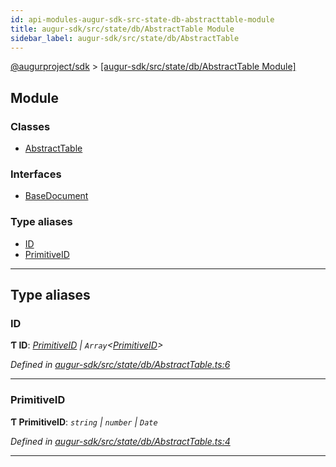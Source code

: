 ```yaml
---
id: api-modules-augur-sdk-src-state-db-abstracttable-module
title: augur-sdk/src/state/db/AbstractTable Module
sidebar_label: augur-sdk/src/state/db/AbstractTable
---
```


[@augurproject/sdk](api-readme.md) > [[augur-sdk/src/state/db/AbstractTable Module]](api-modules-augur-sdk-src-state-db-abstracttable-module.md)

## Module

### Classes

* [AbstractTable](api-classes-augur-sdk-src-state-db-abstracttable-abstracttable.md)

### Interfaces

* [BaseDocument](api-interfaces-augur-sdk-src-state-db-abstracttable-basedocument.md)

### Type aliases

* [ID](api-modules-augur-sdk-src-state-db-abstracttable-module.md#id)
* [PrimitiveID](api-modules-augur-sdk-src-state-db-abstracttable-module.md#primitiveid)

---

## Type aliases

<a id="id"></a>

###  ID

**Ƭ ID**: *[PrimitiveID](api-modules-augur-sdk-src-state-db-abstracttable-module.md#primitiveid) \| `Array`<[PrimitiveID](api-modules-augur-sdk-src-state-db-abstracttable-module.md#primitiveid)>*

*Defined in [augur-sdk/src/state/db/AbstractTable.ts:6](https://github.com/AugurProject/augur/blob/304ca83772/packages/augur-sdk/src/state/db/AbstractTable.ts#L6)*

___
<a id="primitiveid"></a>

###  PrimitiveID

**Ƭ PrimitiveID**: *`string` \| `number` \| `Date`*

*Defined in [augur-sdk/src/state/db/AbstractTable.ts:4](https://github.com/AugurProject/augur/blob/304ca83772/packages/augur-sdk/src/state/db/AbstractTable.ts#L4)*

___

